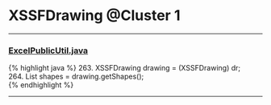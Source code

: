 # XSSFDrawing @Cluster 1

***

### [ExcelPublicUtil.java](https://searchcode.com/codesearch/view/93182055/)
{% highlight java %}
263. XSSFDrawing drawing = (XSSFDrawing) dr;  
264. List<XSSFShape> shapes = drawing.getShapes();  
{% endhighlight %}

***


